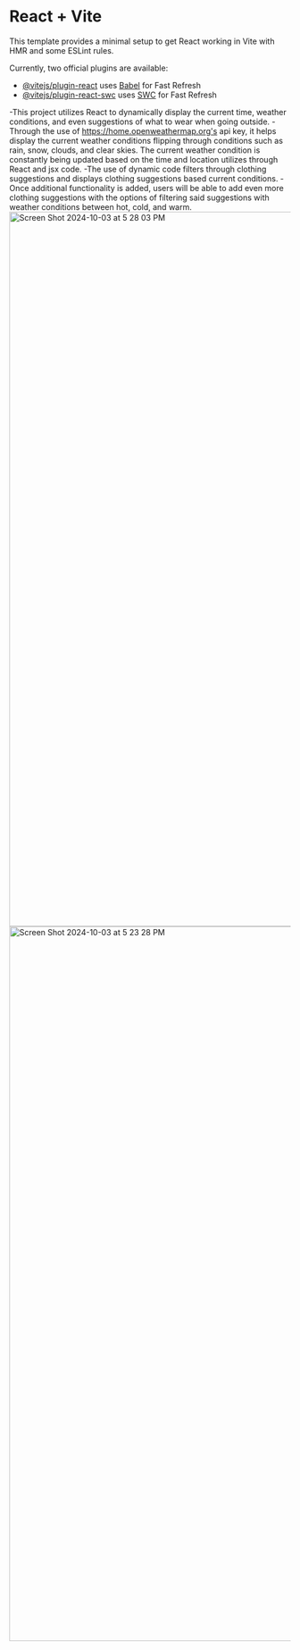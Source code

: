 # React + Vite

This template provides a minimal setup to get React working in Vite with HMR and some ESLint rules.

Currently, two official plugins are available:

- [@vitejs/plugin-react](https://github.com/vitejs/vite-plugin-react/blob/main/packages/plugin-react/README.md) uses [Babel](https://babeljs.io/) for Fast Refresh
- [@vitejs/plugin-react-swc](https://github.com/vitejs/vite-plugin-react-swc) uses [SWC](https://swc.rs/) for Fast Refresh

-This project utilizes React to dynamically display the current time, weather conditions, and even suggestions of what to wear when going outside.
-Through the use of https://home.openweathermap.org's api key, it helps display the current weather conditions flipping through conditions such as rain, snow, clouds, and clear skies. The current weather condition is constantly being updated based on the time and location utilizes through React and jsx code.
-The use of dynamic code filters through clothing suggestions and displays clothing suggestions based current conditions.
-Once additional functionality is added, users will be able to add even more clothing suggestions with the options of filtering said suggestions with weather conditions between hot, cold, and warm.
<img width="1280" alt="Screen Shot 2024-10-03 at 5 28 03 PM" src="https://github.com/user-attachments/assets/8c583078-6936-449b-9058-950dfd070403">
<img width="1280" alt="Screen Shot 2024-10-03 at 5 23 28 PM" src="https://github.com/user-attachments/assets/2d1a41ee-97f0-41d7-b76d-6c4caec1090f">
